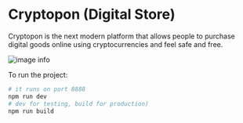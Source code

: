 # Cryptopon (Digital Store)
Cryptopon is the next modern platform that allows people to purchase digital goods online using cryptocurrencies and feel safe and free. 

![image info](./public/images/Thumbnail.png)

To run the project:
```bash
# it runs on port 8888
npm run dev
# dev for testing, build for production)
npm run build
```